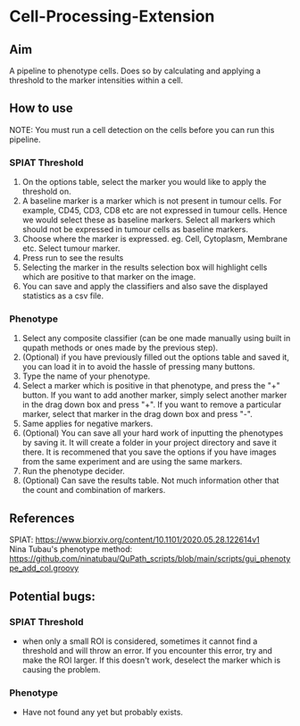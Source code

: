 # Cell-Processing-Extension

## Aim
A pipeline to phenotype cells. Does so by calculating and applying a threshold to the marker intensities within a cell. 

## How to use
NOTE: You must run a cell detection on the cells before you can run this pipeline.

### SPIAT Threshold
1. On the options table, select the marker you would like to apply the threshold on. 
2. A baseline marker is a marker which is not present in tumour cells. For example, CD45, CD3, CD8 etc are not expressed in tumour cells. Hence we would select these as baseline markers. Select all markers which should not be expressed in tumour cells as baseline markers.
3. Choose where the marker is expressed. eg. Cell, Cytoplasm, Membrane etc. Select tumour marker. 
4. Press run to see the results
5. Selecting the marker in the results selection box will highlight cells which are positive to that marker on the image. 
6. You can save and apply the classifiers and also save the displayed statistics as a csv file. 

### Phenotype
1. Select any composite classifier (can be one made manually using built in qupath methods or ones made by the previous step).    
2. (Optional) if you have previously filled out the options table and saved it, you can load it in to avoid the hassle of pressing many buttons.   
3. Type the name of your phenotype.   
4. Select a marker which is positive in that phenotype, and press the "+" button. If you want to add another marker, simply select another marker in the drag down box and press "+". If you want to remove a particular marker, select that marker in the drag down box and press "-".    
5. Same applies for negative markers.   
6. (Optional) You can save all your hard work of inputting the phenotypes by saving it. It will create a folder in your project directory and save it there. It is recommened that you save the options if you have images from the same experiment and are using the same markers.   
7. Run the phenotype decider.   
8. (Optional) Can save the results table. Not much information other that the count and combination of markers.    

## References
SPIAT: https://www.biorxiv.org/content/10.1101/2020.05.28.122614v1  
Nina Tubau's phenotype method: https://github.com/ninatubau/QuPath_scripts/blob/main/scripts/gui_phenotype_add_col.groovy  

## Potential bugs:

### SPIAT Threshold
- when only a small ROI is considered, sometimes it cannot find a threshold and will throw an error. If you encounter this error, try and make the ROI larger. If this doesn't work, deselect the marker which is causing the problem. 

### Phenotype
- Have not found any yet but probably exists. 
